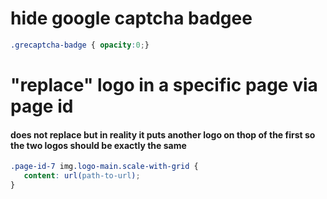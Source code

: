 # hide google captcha badgee
```css
.grecaptcha-badge { opacity:0;}
```
# "replace" logo in a specific page via page id
#### does not replace but in reality it puts another logo on thop of the first so the two logos should be exactly the same
```css
.page-id-7 img.logo-main.scale-with-grid {
   content: url(path-to-url);
}
```
